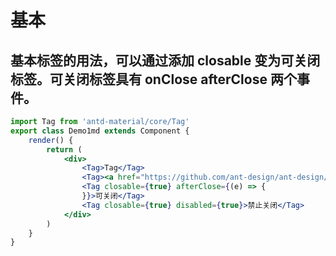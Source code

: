 #  基本
## 基本标签的用法，可以通过添加 closable 变为可关闭标签。可关闭标签具有 onClose afterClose 两个事件。

````jsx
import Tag from 'antd-material/core/Tag'
export class Demo1md extends Component {
    render() {
        return (
            <div>
                <Tag>Tag</Tag>
                <Tag><a href="https://github.com/ant-design/ant-design/issues/1862">Link</a></Tag>
                <Tag closable={true} afterClose={(e) => {
                }}>可关闭</Tag>
                <Tag closable={true} disabled={true}>禁止关闭</Tag>
            </div>
        )
    }
}
````